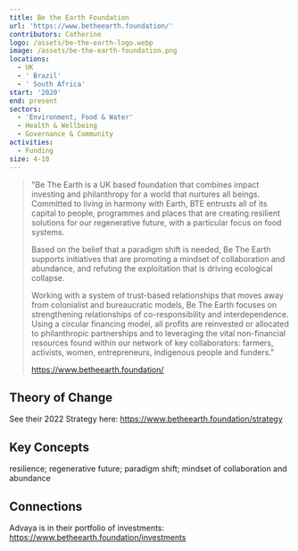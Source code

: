 ```yaml
---
title: Be the Earth Foundation
url: 'https://www.betheearth.foundation/'
contributors: Catherine
logo: /assets/be-the-earth-logo.webp
image: /assets/be-the-earth-foundation.png
locations:
  - UK
  - ' Brazil'
  - ' South Africa'
start: '2020'
end: present
sectors:
  - 'Environment, Food & Water'
  - Health & Wellbeing
  - Governance & Community
activities:
  - Funding
size: 4-10
---
```

> "Be The Earth is a UK based foundation that combines impact investing and philanthropy for a world that nurtures all beings. Committed to living in harmony with Earth, BTE entrusts all of its capital to people, programmes and places that are creating resilient solutions for our regenerative future, with a particular focus on food systems. 
> 
> Based on the belief that a paradigm shift is needed, Be The Earth supports initiatives that are promoting a mindset of collaboration and abundance, and refuting the exploitation that is driving ecological collapse.
> 
> Working with a system of trust-based relationships that moves away from colonialist and bureaucratic models, Be The Earth focuses on strengthening relationships of co-responsibility and interdependence. Using a circular financing model, all profits are reinvested or allocated to philanthropic partnerships and to leveraging the vital non-financial resources found within our network of key collaborators: farmers, activists, women, entrepreneurs, indigenous people and funders."
> 
> https://www.betheearth.foundation/ 

## Theory of Change

See their 2022 Strategy here: https://www.betheearth.foundation/strategy 

## Key Concepts

resilience; regenerative future; paradigm shift; mindset of collaboration and abundance

## Connections

Advaya is in their portfolio of investments: https://www.betheearth.foundation/investments 
